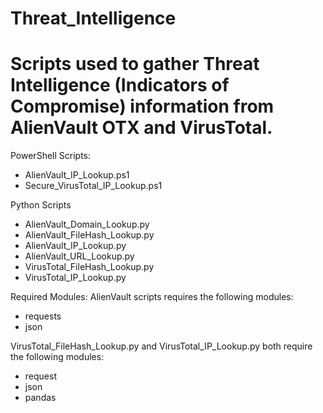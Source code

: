 # Threat_Intelligence

Scripts used to gather Threat Intelligence (Indicators of Compromise) information from AlienVault OTX and VirusTotal. 
=====================================================================================================================

PowerShell Scripts:
  + AlienVault_IP_Lookup.ps1
  + Secure_VirusTotal_IP_Lookup.ps1

Python Scripts
  + AlienVault_Domain_Lookup.py
  + AlienVault_FileHash_Lookup.py
  + AlienVault_IP_Lookup.py
  + AlienVault_URL_Lookup.py
  + VirusTotal_FileHash_Lookup.py
  + VirusTotal_IP_Lookup.py


Required Modules:
  AlienVault scripts requires the following modules:
  + requests
  + json


   VirusTotal_FileHash_Lookup.py and VirusTotal_IP_Lookup.py both require the following modules:
  + request
  + json
  + pandas
